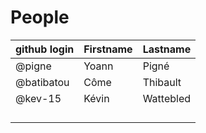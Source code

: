 # People


| github login | Firstname | Lastname |
| ------------ | --------- | -------- |
| @pigne       | Yoann     | Pigné    |
| @batibatou   | Côme      | Thibault |
| @kev-15      | Kévin     | Wattebled|
|              |           |          |
|              |           |          |
|              |           |          |
|              |           |          |
